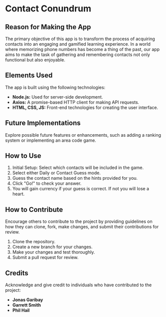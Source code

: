 # Contact Conundrum




## Reason for Making the App

The primary objective of this app is to transform the process of acquiring contacts into an engaging and gamified learning experience. In a world where memorizing phone numbers has become a thing of the past, our app aims to make the task of gathering and remembering contacts not only functional but also enjoyable.

## Elements Used

The app is built using the following technologies:

- **Node.js:** Used for server-side development.
- **Axios:** A promise-based HTTP client for making API requests.
- **HTML, CSS, JS:** Front-end technologies for creating the user interface.

## Future Implementations

Explore possible future features or enhancements, such as adding a ranking system or implementing an area code game.

## How to Use

1. Initial Setup: Select which contacts will be included in the game.
2. Select either Daily or Contact Guess mode.
3. Guess the contact name based on the hints provided for you.
4. Click "Go!" to check your answer.
5. You will gain currency if your guess is correct. If not you will lose a heart.

## How to Contribute

Encourage others to contribute to the project by providing guidelines on how they can clone, fork, make changes, and submit their contributions for review.

1. Clone the repository.
2. Create a new branch for your changes.
3. Make your changes and test thoroughly.
4. Submit a pull request for review.

## Credits

Acknowledge and give credit to individuals who have contributed to the project:

- **Jonas Garibay**
- **Garrett Smith**
- **Phil Hail**



 





